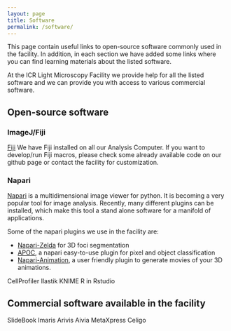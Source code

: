 ```yaml
---
layout: page
title: Software
permalink: /software/
---
```


This page contain useful links to open-source software commonly used in the facility. In addition, in each section we have added some links where you can find learning materials about the listed software.

At the ICR Light Microscopy Facility we provide help for all the listed software and we can provide you with access to various commercial software.

## Open-source software
### ImageJ/Fiji
[Fiji](https://imagej.net/software/fiji/)
We have Fiji installed on all our Analysis Computer.
If you want to develop/run Fiji macros, please check some already available code on our github page or contact the facility for customization.

### Napari
[Napari](https://napari.org/) is a multidimensional image viewer for python. It is becoming a very popular tool for image analysis. Recently, many different plugins can be installed, which make this tool a stand alone software for a manifold of applications.

Some of the napari plugins we use in the facility are:
- [Napari-Zelda](https://pypi.org/project/napari-zelda/) for 3D foci segmentation
- [APOC](https://pypi.org/project/napari-accelerated-pixel-and-object-classification/), a napari easy-to-use plugin for pixel and object classification
- [Napari-Animation](https://github.com/napari/napari-animation), a user friendly plugin to generate movies of your 3D animations.


CellProfiler
Ilastik
KNIME
R in Rstudio

## Commercial software available in the facility
SlideBook
Imaris
Arivis
Aivia
MetaXpress
Celigo